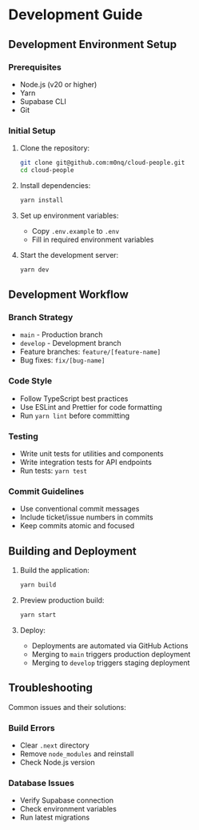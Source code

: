 # Development Guide

## Development Environment Setup

### Prerequisites
- Node.js (v20 or higher)
- Yarn
- Supabase CLI
- Git

### Initial Setup
1. Clone the repository:
   ```bash
   git clone git@github.com:m0nq/cloud-people.git
   cd cloud-people
   ```

2. Install dependencies:
   ```bash
   yarn install
   ```

3. Set up environment variables:
   - Copy `.env.example` to `.env`
   - Fill in required environment variables

4. Start the development server:
   ```bash
   yarn dev
   ```

## Development Workflow

### Branch Strategy
- `main` - Production branch
- `develop` - Development branch
- Feature branches: `feature/[feature-name]`
- Bug fixes: `fix/[bug-name]`

### Code Style
- Follow TypeScript best practices
- Use ESLint and Prettier for code formatting
- Run `yarn lint` before committing

### Testing
- Write unit tests for utilities and components
- Write integration tests for API endpoints
- Run tests: `yarn test`

### Commit Guidelines
- Use conventional commit messages
- Include ticket/issue numbers in commits
- Keep commits atomic and focused

## Building and Deployment
1. Build the application:
   ```bash
   yarn build
   ```

2. Preview production build:
   ```bash
   yarn start
   ```

3. Deploy:
   - Deployments are automated via GitHub Actions
   - Merging to `main` triggers production deployment
   - Merging to `develop` triggers staging deployment

## Troubleshooting
Common issues and their solutions:

### Build Errors
- Clear `.next` directory
- Remove `node_modules` and reinstall
- Check Node.js version

### Database Issues
- Verify Supabase connection
- Check environment variables
- Run latest migrations
